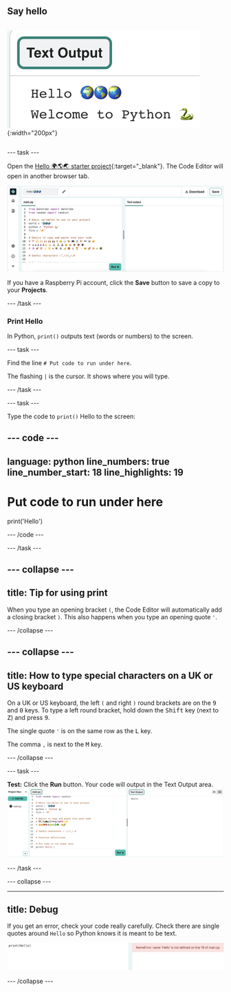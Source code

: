 ## Say hello

<div style="display: flex; flex-wrap: wrap">

<div>

![The Code Editor Text Output area showing the word "Hello" followed by three world emojis, then the words "Welcome to Python" followed by a snake emoji.](images/say_hello.png){:width="200px"}

</div>
</div>

--- task ---

Open the [Hello 🌍🌎🌏 starter project](https://staging-editor.raspberrypi.org/en/projects/hello-world-starter-simple){:target="_blank"}. The Code Editor will open in another browser tab.

![The Code Editor with project starter code in the code area on the left. On the right is the blank Text Output area.](images/starter_project.png)

If you have a Raspberry Pi account, click the **Save** button to save a copy to your **Projects**.

--- /task ---


### Print Hello

In Python, `print()` outputs text (words or numbers) to the screen.

--- task ---

Find the line `# Put code to run under here`.

The flashing `|` is the cursor. It shows where you will type.

--- /task ---

--- task ---

Type the code to `print()` Hello to the screen:

--- code ---
---
language: python
line_numbers: true
line_number_start: 18
line_highlights: 19
---

# Put code to run under here
print('Hello')

--- /code ---

--- /task ---

--- collapse ---
---
title: Tip for using print
---

When you type an opening bracket `(`, the Code Editor will automatically add a closing bracket `)`. This also happens when you type an opening quote `'`.

--- /collapse ---

--- collapse ---
---
title: How to type special characters on a UK or US keyboard
---

On a UK or US keyboard, the left `(` and right `)` round brackets are on the <kbd>9</kbd> and <kbd>0</kbd> keys. To type a left round bracket, hold down the <kbd>Shift</kbd> key (next to <kbd>Z</kbd>) and press <kbd>9</kbd>.

The single quote `'` is on the same row as the <kbd>L</kbd> key.

The comma `,` is next to the <kbd>M</kbd> key.

--- /collapse ---

--- task ---

**Test:** Click the **Run** button. Your code will output in the Text Output area.
![The Code Editor with the word "Hello" in the Text Output area.](images/run_hello.png)

--- /task ---

--- collapse ---

---
title: Debug
---

If you get an error, check your code really carefully. Check there are single quotes around `Hello` so Python knows it is meant to be text.

![In the Code Editor, the code area contains the line print(Hello) with no single quotes, and the error "NameError: name 'Hello' is not defined on line 19 of main.py" is shown in the output area.](images/hello_error.png)

--- /collapse ---

